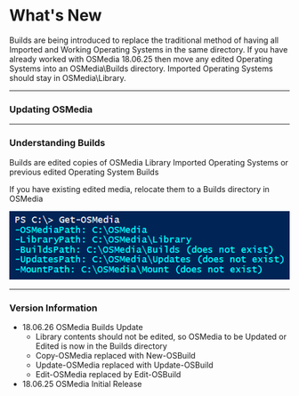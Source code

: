 # What's New

Builds are being introduced to replace the traditional method of having all Imported and Working Operating Systems in the same directory.  If you have already worked with OSMedia 18.06.25 then move any edited Operating Systems into an OSMedia\Builds directory.  Imported Operating Systems should stay in OSMedia\Library.

---

### Updating OSMedia





---

### Understanding Builds

Builds are edited copies of OSMedia Library Imported Operating Systems or previous edited Operating System Builds

If you have existing edited media, relocate them to a Builds directory in OSMedia

![](/assets/2018-06-26_11-18-46.png)

---

### Version Information

* 18.06.26 OSMedia Builds Update
  * Library contents should not be edited, so OSMedia to be Updated or Edited is now in the Builds directory
  * Copy-OSMedia replaced with New-OSBuild
  * Update-OSMedia replaced with Update-OSBuild
  * Edit-OSMedia replaced by Edit-OSBuild
* 18.06.25 OSMedia Initial Release



